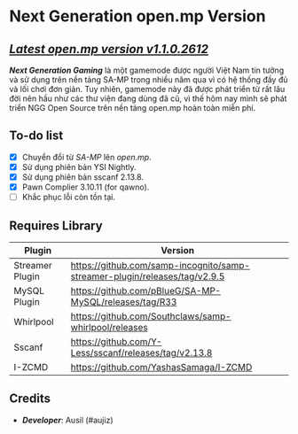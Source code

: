 # Next Generation open.mp Version

## _[Latest open.mp version v1.1.0.2612](https://github.com/openmultiplayer/open.mp/releases/tag/v1.1.0.2612)_


***Next Generation Gaming*** là một gamemode được người Việt Nam tin tưởng và  sử dụng trên nền tảng SA-MP trong nhiều năm qua vì có hệ thống đầy đủ và lối chơi đơn giản. Tuy nhiên, gamemode này đã được phát triển từ rất lâu đời nên hầu như các thư viện đang dùng  đã cũ, vì thế hôm nay mình sẽ phát triển NGG Open Source trên nền tảng open.mp hoàn toàn miễn phí.

## To-do list
- [x] Chuyển đổi từ *SA-MP* lên *open.mp*.
- [x] Sử dụng phiên bản YSI Nightly.
- [x] Sử dụng phiên bản sscanf 2.13.8.
- [x] Pawn Complier 3.10.11 (for qawno).
- [ ] Khắc phục lỗi còn tồn tại.

## Requires Library
|    Plugin             |   Version                                                                     |
|-------                |-------                                                                        |
|   Streamer Plugin     | https://github.com/samp-incognito/samp-streamer-plugin/releases/tag/v2.9.5    |
| MySQL Plugin          | https://github.com/pBlueG/SA-MP-MySQL/releases/tag/R33                        |
|   Whirlpool           |   https://github.com/Southclaws/samp-whirlpool/releases                       |  
|   Sscanf              |    https://github.com/Y-Less/sscanf/releases/tag/v2.13.8                      |
|   I-ZCMD              | https://github.com/YashasSamaga/I-ZCMD                                        |


## Credits
- ***Developer***: Ausil (#aujiz)

